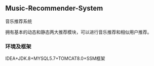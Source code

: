 ## Music-Recommender-System

音乐推荐系统

拥有基本的动态和静态两大推荐模块，可以进行音乐推荐和相似用户推荐。

### 环境及框架

IDEA+JDK.8+MYSQL5.7+TOMCAT8.0+SSM框架



